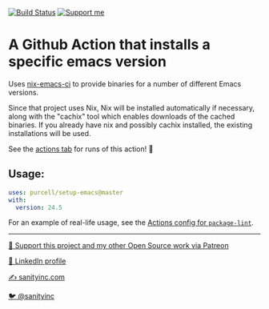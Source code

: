[![Build Status](https://github.com/purcell/setup-emacs/workflows/CI/badge.svg)](https://github.com/purcell/setup-emacs/actions)
<a href="https://www.patreon.com/sanityinc"><img alt="Support me" src="https://img.shields.io/badge/Support%20Me-%F0%9F%92%97-ff69b4.svg"></a>

# A Github Action that installs a specific emacs version

Uses [nix-emacs-ci](https://github.com/purcell/nix-emacs-ci) to provide binaries for a number of different Emacs versions.

Since that project uses Nix, Nix will be installed automatically if
necessary, along with the "cachix" tool which enables downloads of the
cached binaries. If you already have nix and possibly cachix
installed, the existing installations will be used.

See the [actions tab](https://github.com/purcell/setup-emacs) for runs of this action! :rocket:

## Usage:

```yaml
uses: purcell/setup-emacs@master
with:
  version: 24.5
  ```

For an example of real-life usage, see the [Actions config for
`package-lint`](https://github.com/purcell/package-lint/blob/master/.github/workflows/test.yml).

<hr>


[💝 Support this project and my other Open Source work via Patreon](https://www.patreon.com/sanityinc)

[💼 LinkedIn profile](https://uk.linkedin.com/in/stevepurcell)

[✍ sanityinc.com](http://www.sanityinc.com/)

[🐦 @sanityinc](https://twitter.com/sanityinc)
